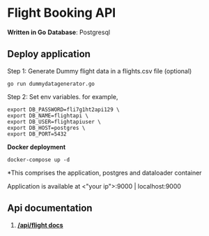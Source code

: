 # Flight Booking API
**Written in Go**
**Database**: Postgresql

## Deploy application

Step 1: Generate Dummy flight data in a flights.csv file (optional)

    go run dummydatagenerator.go 
Step 2: Set env variables. for example,

    export DB_PASSWORD=fli7g1ht2api129 \
    export DB_NAME=flightapi \
    export DB_USER=flightapiuser \
    export DB_HOST=postgres \
    export DB_PORT=5432


**Docker deployment**

    docker-compose up -d
*This comprises the application, postgres and dataloader container

Application is available at <"your ip">:9000 | localhost:9000

## Api documentation

 1. **[/api/flight docs](api-docs/flights.md)**

